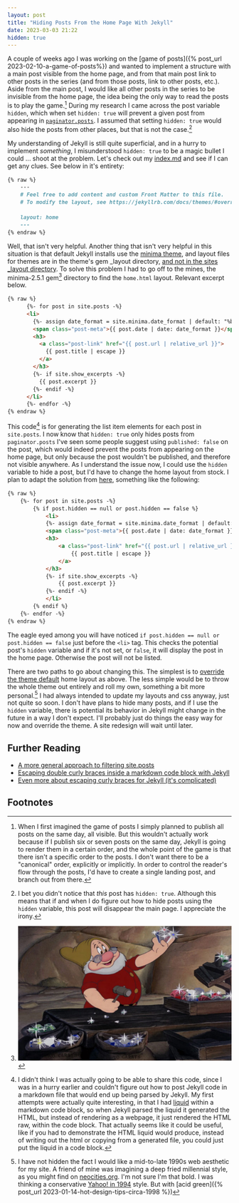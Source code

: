 ```yaml
---
layout: post
title: "Hiding Posts From the Home Page With Jekyll"
date: 2023-03-03 21:22
hidden: true
---
```


A couple of weeks ago I was working on the [game of posts]({% post_url 2023-02-10-a-game-of-posts%}) and wanted to implement a structure with a main post visible from the home page, and from that main post link to other posts in the series (and from those posts, link to other posts, etc.). Aside from the main post, I would like all other posts in the series to be invisible from the home page, the idea being the only way to read the posts is to play the game.[^1] During my research I came across the post variable `hidden`, which when set `hidden: true` will prevent a given post from appearing in [`paginator.posts`](https://jekyllrb.com/docs/pagination/). I assumed that setting `hidden: true` would also hide the posts from other places, but that is not the case.[^2]

My understanding of Jekyll is still quite superficial, and in a hurry to implement *something*, I misunderstood `hidden: true` to be a magic bullet I could ... shoot at the problem. Let's check out my [index.md](https://github.com/guyinterlinked/guyinterlinked.github.io/blob/main/index.md?plain=1) and see if I can get any clues. See below in it's entirety:

```markdown
{% raw %}
    ---
    # Feel free to add content and custom Front Matter to this file.
    # To modify the layout, see https://jekyllrb.com/docs/themes/#overriding-theme-defaults

    layout: home
    ---
{% endraw %}
```

Well, that isn't very helpful. Another thing that isn't very helpful in this situation is that default Jekyll installs use the [minima theme](https://github.com/jekyll/minima), and layout files for themes are in the theme's gem _layout directory, [and not in the sites _layout directory](https://stackoverflow.com/questions/52709891/where-to-find-default-layouts-in-jekyll). To solve this problem I had to go off to the mines, the minima-2.5.1 gem[^3] directory to find the `home.html` layout. Relevant excerpt below.

```html
{% raw %}
      {%- for post in site.posts -%}
      <li>
        {%- assign date_format = site.minima.date_format | default: "%b %-d, %Y" -%}
        <span class="post-meta">{{ post.date | date: date_format }}</span>
        <h3>
          <a class="post-link" href="{{ post.url | relative_url }}">
            {{ post.title | escape }}
          </a>
        </h3>
        {%- if site.show_excerpts -%}
          {{ post.excerpt }}
        {%- endif -%}
      </li>
      {%- endfor -%}
{% endraw %}
```

This code[^4] is for generating the list item elements for each post in `site.posts`. I now know that `hidden: true` only hides posts from `paginator.posts` I've seen some people suggest using `published: false` on the post, which would indeed prevent the posts from appearing on the home page, but only because the post wouldn't be published, and therefore not visible anywhere. As I understand the issue now, I could use the `hidden` variable to hide a post, but I'd have to change the home layout from stock. I plan to adapt the solution from [here](https://stackoverflow.com/questions/23935062/jekyll-github-pages-how-to-hide-a-post), something like the following:

```html
{% raw %}
    {%- for post in site.posts -%}
        {% if post.hidden == null or post.hidden == false %}
            <li>
            {%- assign date_format = site.minima.date_format | default: "%b %-d, %Y" -%}
            <span class="post-meta">{{ post.date | date: date_format }}</span>
            <h3>
                <a class="post-link" href="{{ post.url | relative_url }}">
                    {{ post.title | escape }}
                </a>
            </h3>
            {%- if site.show_excerpts -%}
                {{ post.excerpt }}
            {%- endif -%}
            </li>
        {% endif %}
    {%- endfor -%}
{% endraw %}
```

The eagle eyed among you will have noticed  `if post.hidden == null or post.hidden == false` just before the `<li>` tag. This checks the potential post's `hidden` variable and if it's not set, or `false`, it will display the post in the home page. Otherwise the post will not be listed.

There are two paths to go about changing this. The simplest is to [override the theme default](https://jekyllrb.com/docs/themes/#overriding-theme-defaults) home layout as above. The less simple would be to throw the whole theme out entirely and roll my own, something a bit more personal.[^5] I had always intended to update my layouts and css anyway, just not quite so soon. I don't have plans to hide many posts, and if I use the `hidden` variable, there is potential its behavior in Jekyll might change in the future in a way I don't expect. I'll probably just do things the easy way for now and override the theme. A site redesign will wait until later.

## Further Reading

- [A more general approach to filtering site.posts](https://talk.jekyllrb.com/t/how-to-use-variable-in-a-jekyll-liquid-loop/7279)
- [Escaping double curly braces inside a markdown code block with Jekyll](https://stackoverflow.com/questions/24102498/escaping-double-curly-braces-inside-a-markdown-code-block-in-jekyll)
- [Even more about escaping curly braces for Jekyll (it's complicated)](https://blog.slaks.net/2013-06-10/jekyll-endraw-in-code/)

## Footnotes

[^1]: When I first imagined the game of posts I simply planned to publish all posts on the same day, all visible. But this wouldn't actually work because if I publish six or seven posts on the same day, Jekyll is going to render them in a certain order, and the whole point of the game is that there isn't a specific order to the posts. I don't want there to be a "canonical" order, explicitly or implicitly. In order to control the reader's flow through the posts, I'd have to create a single landing post, and branch out from there.

[^2]: I bet you didn't notice that *this* post has `hidden: true`. Although this means that if and when I do figure out how to hide posts using the `hidden` variable, this post will disappear the main page. I appreciate the irony.

[^3]: ![Finding a gem](/assets/images/uploads/hiding-posts-finding-gems.jpg)

[^4]: I didn't think I was actually going to be able to share this code, since I was in a hurry earlier and couldn't figure out how to post Jekyll code in a markdown file that would end up being parsed by Jekyll. My first attempts were actually quite interesting, in that I had [liquid](https://jekyllrb.com/docs/liquid/) within a markdown code block, so when Jekyll parsed the liquid it generated the HTML, but instead of rendering as a webpage, it just rendered the HTML raw, within the code block. That actually seems like it could be useful, like if you had to demonstrate the HTML liquid would produce, instead of writing out the html or copying from a generated file, you could just put the liquid in a code block.

[^5]: I have not hidden the fact I would like a mid-to-late 1990s web aesthetic for my site. A friend of mine was imagining a deep fried millennial style, as you might find on [neocities.org](https://neocities.org/browse). I'm not sure I'm that bold. I was thinking a conservative [Yahoo! in 1994](https://www.webdesignmuseum.org/exhibitions/web-design-in-the-90s/yahoo-1994) style. But with [acid green]({% post_url 2023-01-14-hot-design-tips-circa-1998 %})
